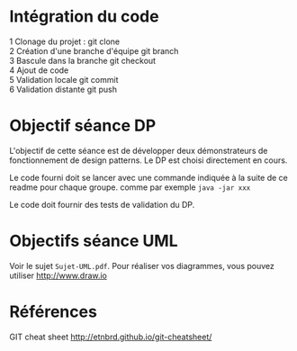 # Intégration du code
1 Clonage du projet : git clone   
2 Création d'une branche d'équipe git branch   
3 Bascule dans la branche git checkout   
4 Ajout de code   
5 Validation locale git commit   
6 Validation distante git push   

# Objectif séance DP
L'objectif de cette séance est de développer deux démonstrateurs de fonctionnement de design patterns. Le DP est choisi directement en cours. 

Le code fourni doit se lancer avec une commande indiquée à la suite de ce readme pour chaque groupe. 
comme par exemple `java -jar xxx`

Le code doit fournir des tests de validation du DP.

# Objectifs séance UML
Voir le sujet `Sujet-UML.pdf`.
Pour réaliser vos diagrammes, vous pouvez utiliser http://www.draw.io

# Références
GIT cheat sheet http://etnbrd.github.io/git-cheatsheet/  




